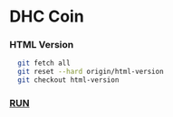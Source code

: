 # DHC Coin
### HTML Version
```bash
  git fetch all
  git reset --hard origin/html-version
  git checkout html-version
```
### [RUN](https://github.com/tripleseven190504/DHC-Coin-Website/tree/html-version)
